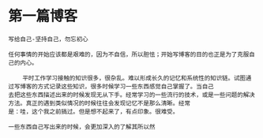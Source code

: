 # 第一篇博客
    写给自己-坚持自己，勿忘初心
   
    任何事情的开始应该都是艰难的，因为不自信，所以胆怯；开始写博客的目的也正是为了克服自己的内心。

        平时工作学习接触的知识很多，很杂乱。难以形成长久的记忆和系统性的知识链。试图通过写博客的方式记录这些知识，很多时候学习一些东西感觉自己掌握了。当自己
    去把这些东西描述出来的时候发现无从下手。经常学习的一些流行的技术，或是一些问题的解决方法。真正的遇到类似情况的时候往往会发现记忆不是那么清晰。经常
    是：哇，这个我之前搞过。但是想不起来了，有点印象。很难受。   
   
    一些东西自己写出来的时候，会更加深入的了解其所以然
